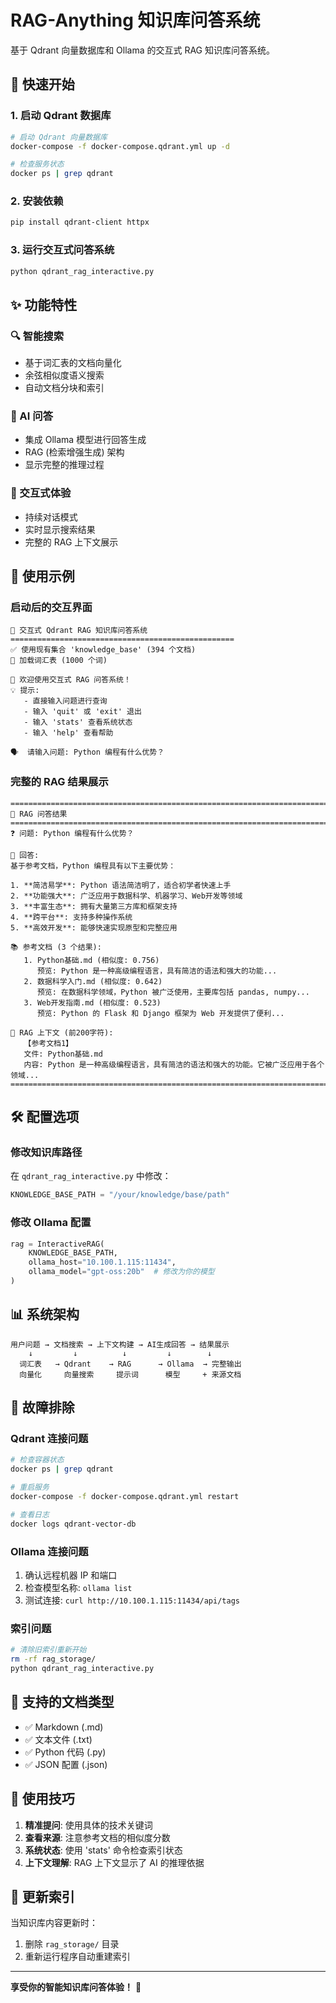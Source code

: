 # RAG-Anything 知识库问答系统

基于 Qdrant 向量数据库和 Ollama 的交互式 RAG 知识库问答系统。

## 🚀 快速开始

### 1. 启动 Qdrant 数据库

```bash
# 启动 Qdrant 向量数据库
docker-compose -f docker-compose.qdrant.yml up -d

# 检查服务状态
docker ps | grep qdrant
```

### 2. 安装依赖

```bash
pip install qdrant-client httpx
```

### 3. 运行交互式问答系统

```bash
python qdrant_rag_interactive.py
```

## ✨ 功能特性

### 🔍 智能搜索
- 基于词汇表的文档向量化
- 余弦相似度语义搜索
- 自动文档分块和索引

### 🤖 AI 问答
- 集成 Ollama 模型进行回答生成
- RAG (检索增强生成) 架构
- 显示完整的推理过程

### 💬 交互式体验
- 持续对话模式
- 实时显示搜索结果
- 完整的 RAG 上下文展示

## 🎯 使用示例

### 启动后的交互界面

```
🚀 交互式 Qdrant RAG 知识库问答系统
==================================================
✅ 使用现有集合 'knowledge_base' (394 个文档)
📖 加载词汇表 (1000 个词)

🎉 欢迎使用交互式 RAG 问答系统！
💡 提示:
   - 直接输入问题进行查询
   - 输入 'quit' 或 'exit' 退出
   - 输入 'stats' 查看系统状态
   - 输入 'help' 查看帮助

🗣️  请输入问题: Python 编程有什么优势？
```

### 完整的 RAG 结果展示

```
================================================================================
🎯 RAG 问答结果
================================================================================
❓ 问题: Python 编程有什么优势？

🤖 回答:
基于参考文档，Python 编程具有以下主要优势：

1. **简洁易学**: Python 语法简洁明了，适合初学者快速上手
2. **功能强大**: 广泛应用于数据科学、机器学习、Web开发等领域
3. **丰富生态**: 拥有大量第三方库和框架支持
4. **跨平台**: 支持多种操作系统
5. **高效开发**: 能够快速实现原型和完整应用

📚 参考文档 (3 个结果):
   1. Python基础.md (相似度: 0.756)
      预览: Python 是一种高级编程语言，具有简洁的语法和强大的功能...
   2. 数据科学入门.md (相似度: 0.642) 
      预览: 在数据科学领域，Python 被广泛使用，主要库包括 pandas, numpy...
   3. Web开发指南.md (相似度: 0.523)
      预览: Python 的 Flask 和 Django 框架为 Web 开发提供了便利...

📝 RAG 上下文 (前200字符):
   【参考文档1】
   文件: Python基础.md
   内容: Python 是一种高级编程语言，具有简洁的语法和强大的功能。它被广泛应用于各个领域...
================================================================================
```

## 🛠️ 配置选项

### 修改知识库路径

在 `qdrant_rag_interactive.py` 中修改：

```python
KNOWLEDGE_BASE_PATH = "/your/knowledge/base/path"
```

### 修改 Ollama 配置

```python
rag = InteractiveRAG(
    KNOWLEDGE_BASE_PATH,
    ollama_host="10.100.1.115:11434",
    ollama_model="gpt-oss:20b"  # 修改为你的模型
)
```

## 📊 系统架构

```
用户问题 → 文档搜索 → 上下文构建 → AI生成回答 → 结果展示
    ↓         ↓          ↓         ↓        ↓
  词汇表   → Qdrant    → RAG      → Ollama  → 完整输出
  向量化     向量搜索     提示词      模型     + 来源文档
```

## 🔧 故障排除

### Qdrant 连接问题
```bash
# 检查容器状态
docker ps | grep qdrant

# 重启服务
docker-compose -f docker-compose.qdrant.yml restart

# 查看日志
docker logs qdrant-vector-db
```

### Ollama 连接问题
1. 确认远程机器 IP 和端口
2. 检查模型名称: `ollama list`
3. 测试连接: `curl http://10.100.1.115:11434/api/tags`

### 索引问题
```bash
# 清除旧索引重新开始
rm -rf rag_storage/
python qdrant_rag_interactive.py
```

## 📝 支持的文档类型

- ✅ Markdown (.md)
- ✅ 文本文件 (.txt) 
- ✅ Python 代码 (.py)
- ✅ JSON 配置 (.json)

## 🎉 使用技巧

1. **精准提问**: 使用具体的技术关键词
2. **查看来源**: 注意参考文档的相似度分数
3. **系统状态**: 使用 'stats' 命令检查索引状态
4. **上下文理解**: RAG 上下文显示了 AI 的推理依据

## 🔄 更新索引

当知识库内容更新时：
1. 删除 `rag_storage/` 目录
2. 重新运行程序自动重建索引

---

**享受你的智能知识库问答体验！** 🎯